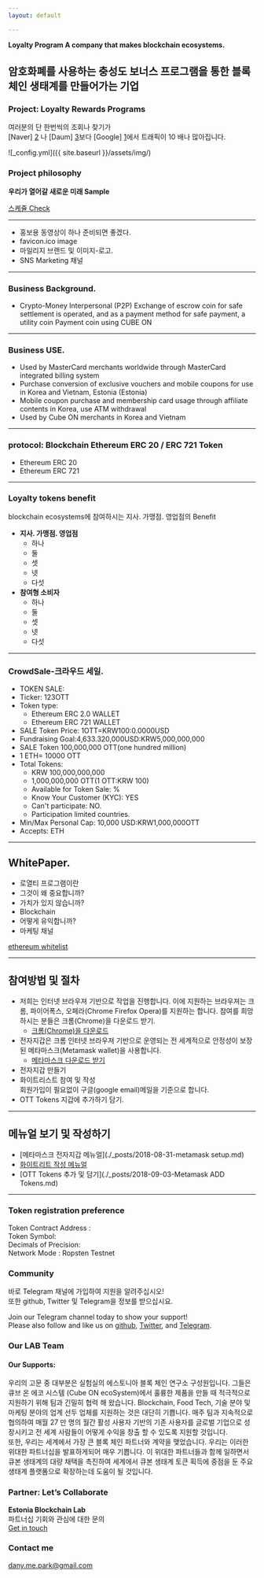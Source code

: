 ```yaml
---
layout: default

---
```


**Loyalty Program A company that makes blockchain ecosystems.**
## <span style="color:navy blue"> 암호화폐를 사용하는 충성도 보너스 프로그램을 통한 블록체인 생태계를 만들어가는 기업</span>  
### Project: Loyalty Rewards Programs

여러분의 단 한번씩의 조회나 찾기가  
[Naver] [2] 나 [Daum] [3]보다 [Google] [1]에서 트래픽이 10 배나 많아집니다. 
<!--
I get 10 times more traffic from [Google] [1] than from
[Naver] [2] or [Daum] [3].
-->
  [1]: http://google.com/     "Google"
  [2]: http://www.naver.com/  "Naver"
  [3]: http://www.daum.net/   "Daum Search"

![_config.yml]({{ site.baseurl }}/assets/img/)
<!--
<img src="https://i.pinimg.com/564x/47/02/b6/4702b6e516a1318b9ab743224b28cfdf.jpg">
-->

### Project philosophy 
**우리가 열어갈 새로운 미래 Sample**  

<!--Logo 안나타나고 날자를 기준으로 화일명
[스케쥴 Check](./_posts/2018-08-30-Procedure.md) -->    
[스케쥴 Check](./Procedure.md)

---  

 - 홍보용 동영상이 하나 준비되면 좋겠다.
 - favicon.ico image
 - 마일리지 브랜드 및 이미지-로고. 
 - SNS Marketing 채널
 
--------
 

### Business Background.
- Crypto-Money Interpersonal (P2P) Exchange of escrow coin for safe settlement is operated, and as a payment method for safe payment, 
a utility coin Payment coin using CUBE ON

------------

### Business USE.  
- Used by MasterCard merchants worldwide through MasterCard integrated billing system
- Purchase conversion of exclusive vouchers and mobile coupons for use in Korea and Vietnam, Estonia (Estonia)
- Mobile coupon purchase and membership card usage through affiliate contents in Korea, use ATM withdrawal
- Used by Cube ON merchants in Korea and Vietnam

---------------

### protocol: Blockchain Ethereum ERC 20 / ERC 721 Token  
   - Ethereum ERC 20
   - Ethereum ERC 721
   
---------------

### Loyalty tokens benefit
blockchain ecosystems에 참여하시는 지사. 가맹점. 영업점의 Benefit   
- **지사. 가맹점. 영업점**
   - 하나
   - 둘
   - 셋
   - 넷
   - 다섯  
- **참여형 소비자**
   - 하나
   - 둘
   - 셋
   - 넷
   - 다섯
   
------------------

### CrowdSale-크라우드 세일.

- TOKEN SALE: 
- Ticker: 123OTT 
- Token type: 
   - Ethereum ERC 2.0 WALLET
   - Ethereum ERC 721 WALLET  
- SALE Token Price: 1OTT=KRW100:0.0000USD 
- Fundraising Goal:4,633.320,000USD:KRW5,000,000,000 
- SALE Token 100,000,000 OTT(one hundred million) 
- 1 ETH= 10000 OTT
- Total Tokens: 
   - KRW 100,000,000,000
   - 1,000,000,000 OTT(1 OTT:KRW 100)   
   - Available for Token Sale:      % 
   - Know Your Customer (KYC): YES 
   - Сan't  participate: NO.
   - Participation limited countries.
- Min/Max Personal Cap: 10,000 USD:KRW1,000,000OTT
- Accepts: ETH



-------------------------

## WhitePaper.  

- 로열티 프로그램이란
- 그것이 왜 중요합니까?  
- 가치가 있지 않습니까?
- Blockchain
- 어떻게 유익합니까?
- 마케팅 채널

<!--toc-->
[ethereum whitelist](https://github.com/ethereum/wiki/wiki/White-Paper)    

----------------

## 참여방법 및 절차
- 저희는 인터넷 브라우져 기반으로 작업을 진행합니다. 이에 지원하는 브라우져는 크롬, 파이어폭스, 오페라(Chrome Firefox Opera)를
지원하는 합니다. 참여를 희망하시는 분들은 크롬(Chrome)을 다운로드 받기.
  - [크롬(Chrome)을 다운로드](https://www.google.com/intl/ko_ALL/chrome/ "크롬(Chrome)을 다운로드")
- 전자지갑은 크롬 인터넷 브라우져 기반으로 운영되는 전 세계적으로 안정성이 보장된 메타마스크(Metamask wallet)을 사용합니다.
  - [메타마스크 다운로드 받기](https://chrome.google.com/webstore/detail/metamask/nkbihfbeogaeaoehlefnkodbefgpgknn "메타마스크 다운로드 받기") 
- 전자지갑 만들기
- 화이트리스트 참여 및 작성   
회원가입이 필요없이 구글(google email)메일을 기준으로 합니다.    
- OTT Tokens 지갑에 추가하기 담기.

----------------

## 메뉴얼 보기 및 작성하기 
- [메타마스크 전자지갑 메뉴얼](./_posts/2018-08-31-metamask setup.md)  
- [화이트리트 작성 메뉴얼](./_posts/)      
- [OTT Tokens 추가 및 담기](./_posts/2018-09-03-Metamask ADD Tokens.md)

 
-----------------------------

### Token registration preference  
Token Contract Address :  
Token Symbol:  
Decimals of Precision:  
Network Mode : Ropsten Testnet  

### Community
바로 Telegram 채널에 가입하여 지원을 알려주십시오!  
또한 github, Twitter 및 Telegram을 정보를 받으십시요.

Join our Telegram channel today to show your support!   
Please also follow and like us on [github](https://github.com/wooriapt "github"), [Twitter](https://twitter.com/wooriapt79 "Twitter"), and [Telegram](https://t.me/cubeon "Telegram").

### Our LAB Team   
#### Our Supports:
우리의 고문 중 대부분은 실험실의 에스토니아 블록 체인 연구소 구성원입니다. 그들은 큐브 온 에코 시스템 (Cube ON ecoSystem)에서 훌륭한 제품을 만들 때 적극적으로 지원하기 위해 팀과 긴밀히 협력 해 왔습니다.
Blockchain, Food Tech, 기술 분야 및 마케팅 분야의 업계 선두 업체를 지원하는 것은 대단히 기쁩니다.
매주 팀과 지속적으로 협의하여 매월 27 만 명의 월간 활성 사용자 기반의 기존 사용자를 글로벌 기업으로 성장시키고 전 세계 사람들이 어떻게 수익을 창출 할 수 있도록 지원할 것입니다.  
또한, 우리는 세계에서 가장 큰 블록 체인 파트너와 계약을 맺었습니다. 우리는 이러한 위대한 파트너십을 발표하게되어 매우 기쁩니다.
이 위대한 파트너들과 함께 일하면서 큐본 생태계의 대량 채택을 촉진하여 세계에서 큐본 생태계 토큰 획득에 중점을 둔 주요 생태계 플랫폼으로 확장하는데 도움이 될 것입니다.

### Partner: Let’s Collaborate  
**Estonia Blockchain Lab**  
파트너십 기회와 관심에 대한 문의    
<a href="mailto:dany.me.park@gmail.com" class="btn btn-block"><i class="fa fa-user-circle-o"></i> Get in touch</a>
 
### Contact me  
<dany.me.park@gmail.com>
